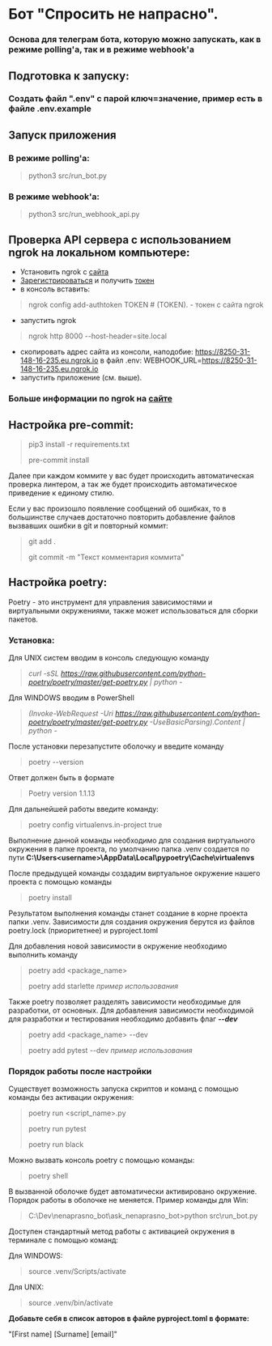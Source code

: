 # Бот "Спросить не напрасно".
### Основа для телеграм бота, которую можно запускать, как в режиме polling'а, так и в режиме webhook'а

## Подготовка к запуску:
### Создать файл ".env" с парой ключ=значение, пример есть в файле .env.example
## Запуск приложения
### В режиме polling'а:
> python3 src/run_bot.py

### В режиме webhook'а:
> python3 src/run_webhook_api.py
## Проверка API сервера с использованием ngrok на локальном компьютере:
- Установить ngrok с [сайта](https://ngrok.com/download)
- [Зарегистрироваться](https://dashboard.ngrok.com/) и получить [токен](https://dashboard.ngrok.com/get-started/your-authtoken)
- в консоль вставить:
> ngrok config add-authtoken TOKEN  # (TOKEN). - токен с сайта ngrok
- запустить ngrok
> ngrok http 8000 --host-header=site.local
- скопировать адрес сайта из консоли, наподобие: https://8250-31-148-16-235.eu.ngrok.io в файл .env: WEBHOOK_URL=https://8250-31-148-16-235.eu.ngrok.io
- запустить приложение (см. выше).
### Больше информации по ngrok на [сайте](https://ngrok.com/docs/getting-started)

## Настройка pre-commit:

> pip3 install -r requirements.txt
>
> pre-commit install

Далее при каждом коммите у вас будет происходить автоматическая проверка линтером, а так же будет происходить автоматическое приведение к единому стилю.

Если у вас произошло появление сообщений об ошибках, то в большинстве случаев достаточно повторить добавление файлов вызвавших ошибки в git и повторный коммит:

> git add .
>
> git commit -m "Текст комментария коммита"


## Настройка poetry:

Poetry - это инструмент для управления зависимостями и виртуальными окружениями,
также может использоваться для сборки пакетов.

### Установка:

Для UNIX систем вводим в консоль следующую команду

> *curl -sSL https://raw.githubusercontent.com/python-poetry/poetry/master/get-poetry.py | python -*

Для WINDOWS вводим в PowerShell

> *(Invoke-WebRequest -Uri https://raw.githubusercontent.com/python-poetry/poetry/master/get-poetry.py -UseBasicParsing).Content | python -*

После установки перезапустите оболочку и введите команду 

> poetry --version

Ответ должен быть в формате

> Poetry version 1.1.13

Для дальнейшей работы введите команду:

> poetry config virtualenvs.in-project true

Выполнение данной команды необходимо для создания виртуального окружения в папке проекта,
по умолчанию папка .venv создается по пути **C:\Users\<username>\AppData\Local\pypoetry\Cache\virtualenvs**

После предыдущей команды создадим виртуальное окружение нашего проекта с помощью команды

> poetry install

Результатом выполнения команды станет создание в корне проекта папки .venv.
Зависимости для создания окружения берутся из файлов poetry.lock (приоритетнее) и pyproject.toml

Для добавления новой зависимости в окружение необходимо выполнить команду

> poetry add <package_name>
> 
> poetry add starlette *пример использования*

Также poetry позволяет разделять зависимости необходимые для разработки, от основных.
Для добавления зависимости необходимой для разработки и тестирования необходимо добавить флаг ***--dev***

> poetry add <package_name> --dev
> 
> poetry add pytest --dev *пример использования*

### Порядок работы после настройки

Существует возможность запуска скриптов и команд с помощью команды без активации окружения:

> poetry run <script_name>.py
> 
> poetry run pytest
> 
> poetry run black

Можно вызвать консоль poetry с помощью команды:

> poetry shell

В вызванной оболочке будет автоматически активировано окружение.
Порядок работы в оболочке не меняется. Пример команды для Win:

> C:\Dev\nenaprasno_bot\ask_nenaprasno_bot>python src\run_bot.py

Доступен стандартный метод работы с активацией окружения в терминале с помощью команд:

Для WINDOWS:

> source .venv/Scripts/activate

Для UNIX:

> source .venv/bin/activate

**Добавьте себя в список авторов в файле pyproject.toml в формате:**

"[First name] [Surname] [email]"

